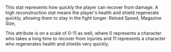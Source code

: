 This stat represents how quickly the player can recover from damage. A high reconstruction stat means the player's health and shield regenerate quickly, allowing them to stay in the fight longer.
Reload Speed, Magazine Size, 

This attribute is on a scale of 0-11 as well, where 0 represents a character who takes a long time to recover from injuries and 11 represents a character who regenerates health and shields very quickly.
